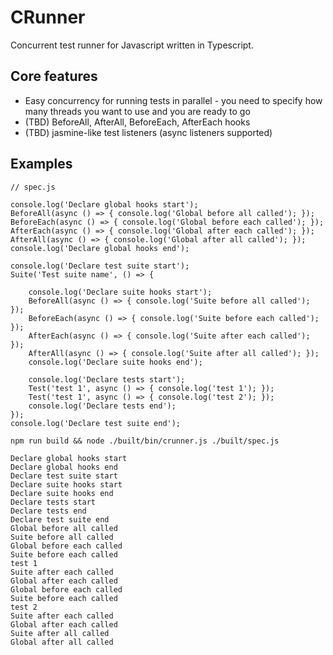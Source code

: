# CRunner
Concurrent test runner for Javascript written in Typescript.

## Core features
* Easy concurrency for running tests in parallel - you need to specify how many threads you want to use and you are
ready to go
* (TBD) BeforeAll, AfterAll, BeforeEach, AfterEach hooks
* (TBD) jasmine-like test listeners (async listeners supported)

## Examples

```
// spec.js

console.log('Declare global hooks start');
BeforeAll(async () => { console.log('Global before all called'); });
BeforeEach(async () => { console.log('Global before each called'); });
AfterEach(async () => { console.log('Global after each called'); });
AfterAll(async () => { console.log('Global after all called'); });
console.log('Declare global hooks end');

console.log('Declare test suite start');
Suite('Test suite name', () => {

    console.log('Declare suite hooks start');
    BeforeAll(async () => { console.log('Suite before all called'); });
    BeforeEach(async () => { console.log('Suite before each called'); });
    AfterEach(async () => { console.log('Suite after each called'); });
    AfterAll(async () => { console.log('Suite after all called'); });
    console.log('Declare suite hooks end');

    console.log('Declare tests start');
    Test('test 1', async () => { console.log('test 1'); });
    Test('test 1', async () => { console.log('test 2'); });
    console.log('Declare tests end');
});
console.log('Declare test suite end');
```

```
npm run build && node ./built/bin/crunner.js ./built/spec.js

Declare global hooks start
Declare global hooks end
Declare test suite start
Declare suite hooks start
Declare suite hooks end
Declare tests start
Declare tests end
Declare test suite end
Global before all called
Suite before all called
Global before each called
Suite before each called
test 1
Suite after each called
Global after each called
Global before each called
Suite before each called
test 2
Suite after each called
Global after each called
Suite after all called
Global after all called
```


